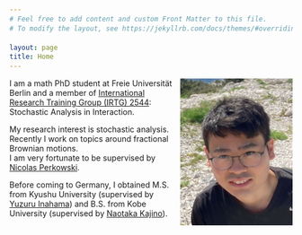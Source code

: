 ```yaml
---
# Feel free to add content and custom Front Matter to this file.
# To modify the layout, see https://jekyllrb.com/docs/themes/#overriding-theme-defaults

layout: page
title: Home
---
```


<img style="float: right;" src="./pictures/selfie.jpg" width="200"/>

I am a math PhD student at Freie Universität Berlin and a member of [International Research Training Group (IRTG) 2544](https://www3.math.tu-berlin.de/stoch/IRTG/): Stochastic Analysis in Interaction.

My research interest is stochastic analysis. Recently I work on topics around fractional Brownian motions.  
I am very fortunate to be supervised by [Nicolas Perkowski](https://www.mi.fu-berlin.de/math/groups/stoch/members/Professors/perkowski.html).  

Before coming to Germany, I obtained M.S. from Kyushu University (supervised by [Yuzuru Inahama](https://www2.math.kyushu-u.ac.jp/~inahama/)) and B.S. from Kobe University (supervised by [Naotaka Kajino](https://www.kurims.kyoto-u.ac.jp/~nkajino/)).
